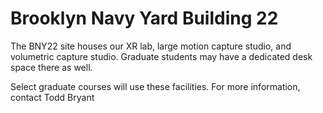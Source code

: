 # Brooklyn Navy Yard Building 22

The BNY22 site houses our XR lab, large motion capture studio, and volumetric capture studio. Graduate students may have a dedicated desk space there as well.

Select graduate courses will use these facilities. For more information, contact Todd Bryant